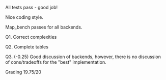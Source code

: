 All tests pass - good job!

Nice coding style.

Map_bench passes for all backends.

Q1. Correct complexities 

Q2. Complete tables

Q3. (-0.25) Good discussion of backends, however, there is no discussion of cons/tradeoffs for the "best" implementation.

Grading 19.75/20
